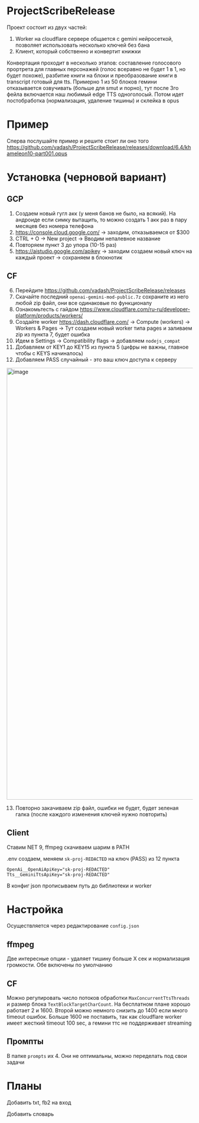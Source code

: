 # ProjectScribeRelease

Проект состоит из двух частей:
1) Worker на cloudflare сервере общается с gemini нейросеткой, позволяет использовать несколько ключей без бана
2) Клиент, который собственно и конвертит книжки

Конвертация проходит в несколько этапов: составление голосового прортрета для главных персонажей (голос всеравно не будет 1 в 1, но будет похоже), разбитие книги на блоки и преобразование книги в transcript готовый для tts. Примерно 1 из 50 блоков гемини отказывается озвучивать (больше для smut и порно), тут после 3го фейла включается наш любимый edge TTS одноголосый. Потом идет постобработка (нормализация, удаление тишины) и склейка в opus

# Пример

Сперва послушайте пример и решите стоит ли оно того https://github.com/vadash/ProjectScribeRelease/releases/download/6.4/khameleon10-part001.opus

# Установка (черновой вариант)

## GCP
1) Создаем новый гугл акк (у меня банов не было, на всякий). На андроиде если симку вытащить, то можно создать 1 акк раз в пару месяцев без номера телефона
2) https://console.cloud.google.com/ -> заходим, отказываемся от $300
3) CTRL + O -> New project -> Вводим непалевное название
4) Повторяем пункт 3 до упора (10-15 раз)
5) https://aistudio.google.com/apikey -> заходим создаем новый ключ на каждый проект -> сохраняем в блокнотик

## CF
6) Перейдите https://github.com/vadash/ProjectScribeRelease/releases
7) Скачайте последний `openai-gemini-mod-public.7z` сохраните из него любой zip файл, они все одинаковые по функционалу
8) Ознакомьтесть с гайдом https://www.cloudflare.com/ru-ru/developer-platform/products/workers/
9) Создайте worker https://dash.cloudflare.com/ -> Compute (workers) -> Workers & Pages -> Тут создаем новый worker типа pages и заливаем zip из пункта 7, будет ошибка
10) Идем в Settings -> Compatibility flags -> добавляем `nodejs_compat`
11) Добавляем от KEY1 до KEY15 из пункта 5 (цифры не важны, главное чтобы с KEYS начиналось)
12) Добавляем PASS случайный - это ваш ключ доступа к серверу

<img width="1251" height="1167" alt="image" src="https://github.com/user-attachments/assets/937651b5-0855-4c98-b24c-bf51ffb3c29e" />

13) Повторно закачиваем zip файл, ошибки не будет, будет зеленая галка (после каждого изменения ключей нужно повторить)

## Client

Ставим NET 9, ffmpeg скачиваем шарим в PATH

.env создаем, меняем `sk-proj-REDACTED` на ключ (PASS) из 12 пункта

```
OpenAi__OpenAiApiKey="sk-proj-REDACTED"
Tts__GeminiTtsApiKey="sk-proj-REDACTED"
```

В конфиг json прописываем путь до библиотеки и worker

# Настройка

Осуществляется через редактирование `config.json`

## ffmpeg

Две интересные опции - удаляет тишину больше Х сек и нормализация громкости. Обе включены по умолчанию

## CF

Можно регулировать число потоков обработки `MaxConcurrentTtsThreads` и размер блока `TextBlockTargetCharCount`. На бесплатном плане хорошо работает 2 и 1600. Второй можно немного снизить до 1400 если много timeout ошибок. Больше 1600 не поставить, так как cloudflare worker имеет жесткий timeout 100 sec, а гемини ттс не поддерживает streaming

## Промпты

В папке `prompts` их 4. Они не оптимальны, можно переделать под свои задачи

# Планы

Добавить txt, fb2 на вход

Добавить словарь
